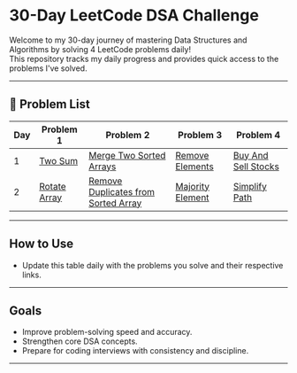 # 30-Day LeetCode DSA Challenge

Welcome to my 30-day journey of mastering Data Structures and Algorithms by solving 4 LeetCode problems daily!  
This repository tracks my daily progress and provides quick access to the problems I've solved.

---

## 🔗 Problem List

| Day | Problem 1 | Problem 2 | Problem 3 | Problem 4 |
|-----|-----------|-----------|-----------|-----------|
| 1   | [Two Sum](https://github.com/riya102002/Leetcode_150/blob/main/TwoSum.java) | [Merge Two Sorted Arrays](https://github.com/riya102002/Leetcode_150/blob/main/Merge_two_sorted_arrays.java) | [Remove Elements](https://github.com/riya102002/Leetcode_150/blob/main/Remove_Element.java) | [Buy And Sell Stocks](https://github.com/riya102002/Leetcode_150/blob/main/Buy_and_Sell_Stocks.java) |
| 2   | [Rotate Array](https://github.com/riya102002/Leetcode_150/blob/main/Rotate%20Array.java) | [Remove Duplicates from Sorted Array](https://github.com/riya102002/Leetcode_150/blob/main/Remove_duplicates_from_sorted_array.java) | [Majority Element](https://github.com/riya102002/Leetcode_150/blob/main/Majority%20Element.java) | [Simplify Path](https://github.com/riya102002/Leetcode_150/blob/main/Simplify%20Path.java) |

---

## How to Use
- Update this table daily with the problems you solve and their respective links.
---

## Goals

- Improve problem-solving speed and accuracy.
- Strengthen core DSA concepts.
- Prepare for coding interviews with consistency and discipline.

---



